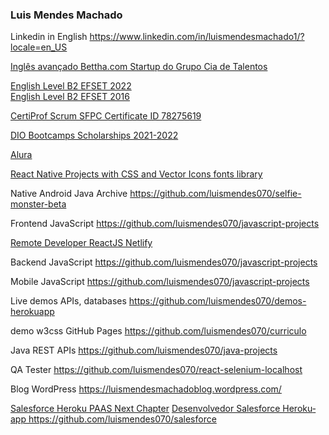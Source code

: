 ### Luis Mendes Machado
<!--
**luismendes070/luismendes070** is a ✨ _special_ ✨ repository because its `README.md` (this file) appears on your GitHub profile.

Here are some ideas to get you started:

- 🔭 I’m currently working on ...
- 🌱 I’m currently learning ...
- 👯 I’m looking to collaborate on ...
- 🤔 I’m looking for help with ...
- 💬 Ask me about ...
- 📫 How to reach me: ...
- 😄 Pronouns: ...
- ⚡ Fun fact: ...
-->

Linkedin in English
https://www.linkedin.com/in/luismendesmachado1/?locale=en_US

<p lang="pt-BR">
 <a href="https://github.com/luismendes070/ingles">Inglês avançado Bettha.com
Startup do Grupo Cia de Talentos</a>
</p>

<a href="https://www.efset.org/cert/9SJZ1J">English Level B2 EFSET 2022</a>
<br>
<a href="https://www.efset.org/cert/gGdEkx">English Level B2 EFSET 2016</a>

<a href="https://github.com/luismendes070/luismendes070/blob/main/Certificate.pdf">CertiProf Scrum SFPC Certificate ID 78275619</a>

<a href="https://github.com/luismendes070?tab=repositories&q=dio-bootcamp&type=&language=&sort=">DIO Bootcamps Scholarships 2021-2022</a>

<a href="https://github.com/luismendes070?tab=repositories&q=alura&type=&language=&sort="> Alura </a>

<a href="https://github.com/luismendes070/react-native-android-projects">React Native Projects with CSS and Vector Icons fonts library</a>

Native Android Java Archive
https://github.com/luismendes070/selfie-monster-beta

Frontend JavaScript https://github.com/luismendes070/javascript-projects

<a href="https://desenvolvedor-react.netlify.app/">Remote Developer ReactJS Netlify</a>

Backend JavaScript https://github.com/luismendes070/javascript-projects

Mobile JavaScript https://github.com/luismendes070/javascript-projects

Live demos APIs, databases
https://github.com/luismendes070/demos-herokuapp

demo w3css GitHub Pages https://github.com/luismendes070/curriculo

Java REST APIs
https://github.com/luismendes070/java-projects

QA Tester
https://github.com/luismendes070/react-selenium-localhost

Blog WordPress
https://luismendesmachadoblog.wordpress.com/

<label lang="pt-BR">
  <a href="https://blog.heroku.com/next-chapter"> Salesforce Heroku PAAS Next Chapter</a>
  <a href="https://github.com/luismendes070/salesforce">Desenvolvedor Salesforce Herokuapp https://github.com/luismendes070/salesforce</a>
  <label>

